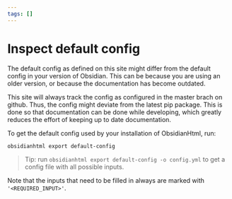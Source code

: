 ```yaml
---
tags: []
---
```

# Inspect default config   
   
The default config as defined on this site might differ from the default config in your version of Obsidian. This can be because you are using an older version, or because the documentation has become outdated.   
   
This site will always track the config as configured in the master brach on github. Thus, the config might deviate from the latest pip package. This is done so that documentation can be done while developing, which greatly reduces the effort of keeping up to date documentation.   
   
To get the default config used by your installation of ObsidianHtml, run:   
   
``` bash
obsidianhtml export default-config
```
    
   
> Tip: run `obsidianhtml export default-config -o config.yml` to get a config file with all possible inputs.    
   
Note that the inputs that need to be filled in always are marked with `'<REQUIRED_INPUT>'`.   
   
